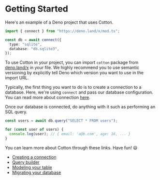 # Getting Started

Here's an example of a Deno project that uses Cotton.

```ts
import { connect } from "https://deno.land/x/mod.ts";

const db = await connect({
  type: "sqlite",
  database: "db.sqlite3",
});
```

To use Cotton in your project, you can import `cotton` package from [deno.land/x](https://deno.land/x) in your file. We highly recommend you to use semantic versioning by explicitly tell Deno which version you want to use in the import URL.

Typically, the first thing you want to do is to create a connection to a database. Here, we're using `connect` and pass our database configuration. You can read more about connection [here](connection.md).

Once our database is connected, do anything with it such as performing an SQL query.

```ts
const users = await db.query("SELECT * FROM users");

for (const user of users) {
  console.log(user); // { email: 'a@b.com', age: 16, ... }
}
```

You can learn more about Cotton through these links. Have fun! 😃

- [Creating a connection](connection)
- [Query builder](query-builder.md)
- [Modeling your table](model.md)
- [Migrating your database](migration.md)
